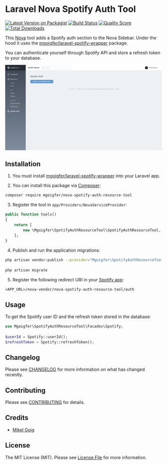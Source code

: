 # Laravel Nova Spotify Auth Tool

[![Latest Version on Packagist](https://img.shields.io/packagist/v/mgoigfer/nova-spotify-auth-resource-tool.svg?style=flat-square)](https://packagist.org/packages/mgoigfer/nova-spotify-auth-resource-tool)
[![Build Status](https://img.shields.io/travis/mgoigfer/nova-spotify-auth-resource-tool/master.svg?style=flat-square)](https://travis-ci.org/mgoigfer/nova-spotify-auth-resource-tool)
[![Quality Score](https://img.shields.io/scrutinizer/g/mgoigfer/nova-spotify-auth-resource-tool.svg?style=flat-square)](https://scrutinizer-ci.com/g/mgoigfer/nova-spotify-auth-resource-tool)
[![Total Downloads](https://img.shields.io/packagist/dt/mgoigfer/nova-spotify-auth-resource-tool.svg?style=flat-square)](https://packagist.org/packages/mgoigfer/nova-spotify-auth-resource-tool)

This [Nova](https://nova.laravel.com/) tool adds a Spotify auth section to the Nova Sidebar. Under the hood it uses the [mgoigfer/laravel-spotify-wrapper](https://github.com/mgoigfer/laravel-spotify-wrapper) package.

You can authenticate yourself through Spotify API and store a refresh token to your database.

![Laravel Nova Spotify Auth Tool](./docs/screenshot.png)

## Installation

1. You must install [mgoigfer/laravel-spotify-wrapper](https://github.com/mgoigfer/laravel-spotify-wrapper) into your Laravel app.

2. You can install this package via [Composer](https://getcomposer.org/):

```bash
composer require mgoigfer/nova-spotify-auth-resource-tool
```

3. Register the tool in `app/Providers/NovaServiceProvider`:

```php
public function tools()
{
    return [
        new \Mgoigfer\SpotifyAuthResourceTool\SpotifyAuthResourceTool,
    ];
}
```

4. Publish and run the application migrations:

```bash
php artisan vendor:publish --provider="Mgoigfer\SpotifyAuthResourceTool\SpotifyAuthResourceToolServiceProvider"

php artisan migrate
```

5. Register the following redirect URI in your [Spotify app](https://developer.spotify.com):

```
<APP_URL>/nova-vendor/nova-spotify-auth-resource-tool/auth
```

## Usage

To get the Spotify user ID and the refresh token stored in the database:

```php
use Mgoigfer\SpotifyAuthResourceTool\Facades\Spotify;

$userId = Spotify::userId();
$refreshToken = Spotify::refreshToken();
```

## Changelog

Please see [CHANGELOG](CHANGELOG.md) for more information on what has changed recently.

## Contributing

Please see [CONTRIBUTING](CONTRIBUTING.md) for details.

## Credits

- [Mikel Goig](https://github.com/mgoigfer)

## License

The MIT License (MIT). Please see [License File](LICENSE.md) for more information.
